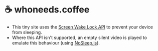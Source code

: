 # ☕ whoneeds.coffee
* This tiny site uses the [Screen Wake Lock API](https://developer.mozilla.org/en-US/docs/Web/API/Screen_Wake_Lock_API) to prevent your device from sleeping.
* Where this API isn't supported, an empty silent video is played to emulate this behaviour (using [NoSleep.js](https://github.com/richtr/NoSleep.js)).
